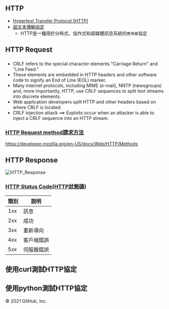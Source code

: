 ## HTTP

- [Hypertext Transfer Protocol (HTTP)](https://en.wikipedia.org/wiki/Hypertext_Transfer_Protocol)
- [超文本傳輸協定](https://en.wikipedia.org/wiki/Hypertext_Transfer_Protocol)
  - HTTP是一種用於分佈式、協作式和超媒體訊息系統的`應用層`協定


## HTTP Request

###
- CRLF refers to the special character elements "Carriage Return" and "Line Feed." 
- These elements are embedded in HTTP headers and other software code to signify an End of Line (EOL) marker. 
- Many internet protocols, including MIME (e-mail), NNTP (newsgroups) and, more importantly, HTTP, use CRLF sequences to split text streams into discrete elements. 
- Web application developers split HTTP and other headers based on where CRLF is located. 
- CRLF injection attack ==> Exploits occur when an attacker is able to inject a CRLF sequence into an HTTP stream. 

### [HTTP Request method請求方法](https://zh.wikipedia.org/wiki/%E8%B6%85%E6%96%87%E6%9C%AC%E4%BC%A0%E8%BE%93%E5%8D%8F%E8%AE%AE)

https://developer.mozilla.org/en-US/docs/Web/HTTP/Methods

## HTTP Response

![HTTP_Response](HTTP_Response.png)


### [HTTP Status Code(HTTP狀態碼)](https://zh.wikipedia.org/wiki/HTTP%E7%8A%B6%E6%80%81%E7%A0%81)

| 類別 |  說明  | 
|  ---- |  -----  | 
| 1xx| 訊息| 
| 2xx| 成功| 
| 3xx| 重新導向| 
| 4xx| 客戶端錯誤| 
| 5xx| 伺服器錯誤| 

## 使用curl測試HTTP協定

## 使用python測試HTTP協定
© 2021 GitHub, Inc.
